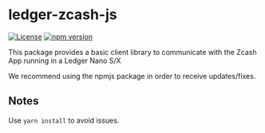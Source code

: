 # ledger-zcash-js

[![License](https://img.shields.io/badge/License-Apache%202.0-blue.svg)](https://opensource.org/licenses/Apache-2.0)
[![npm version](https://badge.fury.io/js/%40zondax%2Fledger-zcash.svg)](https://badge.fury.io/js/%40zondax%2Fledger-zcash)

This package provides a basic client library to communicate with the Zcash App running in a Ledger Nano S/X

We recommend using the npmjs package in order to receive updates/fixes.

## Notes

Use `yarn install` to avoid issues.

